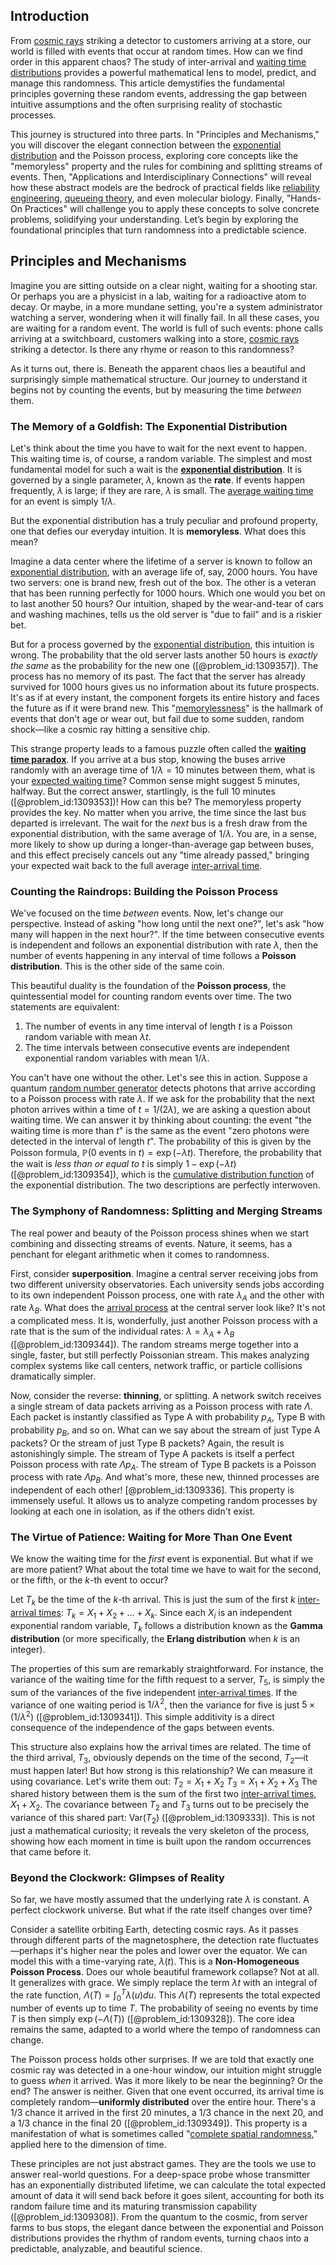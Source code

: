 ## Introduction
From [cosmic rays](@article_id:158047) striking a detector to customers arriving at a store, our world is filled with events that occur at random times. How can we find order in this apparent chaos? The study of inter-arrival and [waiting time distributions](@article_id:262292) provides a powerful mathematical lens to model, predict, and manage this randomness. This article demystifies the fundamental principles governing these random events, addressing the gap between intuitive assumptions and the often surprising reality of stochastic processes.

This journey is structured into three parts. In "Principles and Mechanisms," you will discover the elegant connection between the [exponential distribution](@article_id:273400) and the Poisson process, exploring core concepts like the "memoryless" property and the rules for combining and splitting streams of events. Then, "Applications and Interdisciplinary Connections" will reveal how these abstract models are the bedrock of practical fields like [reliability engineering](@article_id:270817), [queueing theory](@article_id:273287), and even molecular biology. Finally, "Hands-On Practices" will challenge you to apply these concepts to solve concrete problems, solidifying your understanding. Let’s begin by exploring the foundational principles that turn randomness into a predictable science.

## Principles and Mechanisms

Imagine you are sitting outside on a clear night, waiting for a shooting star. Or perhaps you are a physicist in a lab, waiting for a radioactive atom to decay. Or maybe, in a more mundane setting, you're a system administrator watching a server, wondering when it will finally fail. In all these cases, you are waiting for a random event. The world is full of such events: phone calls arriving at a switchboard, customers walking into a store, [cosmic rays](@article_id:158047) striking a detector. Is there any rhyme or reason to this randomness?

As it turns out, there is. Beneath the apparent chaos lies a beautiful and surprisingly simple mathematical structure. Our journey to understand it begins not by counting the events, but by measuring the time *between* them.

### The Memory of a Goldfish: The Exponential Distribution

Let's think about the time you have to wait for the next event to happen. This waiting time is, of course, a random variable. The simplest and most fundamental model for such a wait is the **[exponential distribution](@article_id:273400)**. It is governed by a single parameter, $\lambda$, known as the **rate**. If events happen frequently, $\lambda$ is large; if they are rare, $\lambda$ is small. The [average waiting time](@article_id:274933) for an event is simply $1/\lambda$.

But the exponential distribution has a truly peculiar and profound property, one that defies our everyday intuition. It is **memoryless**. What does this mean?

Imagine a data center where the lifetime of a server is known to follow an [exponential distribution](@article_id:273400), with an average life of, say, 2000 hours. You have two servers: one is brand new, fresh out of the box. The other is a veteran that has been running perfectly for 1000 hours. Which one would you bet on to last another 50 hours? Our intuition, shaped by the wear-and-tear of cars and washing machines, tells us the old server is "due to fail" and is a riskier bet.

But for a process governed by the [exponential distribution](@article_id:273400), this intuition is wrong. The probability that the old server lasts another 50 hours is *exactly the same* as the probability for the new one ([@problem_id:1309357]). The process has no memory of its past. The fact that the server has already survived for 1000 hours gives us no information about its future prospects. It's as if at every instant, the component forgets its entire history and faces the future as if it were brand new. This "[memorylessness](@article_id:268056)" is the hallmark of events that don't age or wear out, but fail due to some sudden, random shock—like a cosmic ray hitting a sensitive chip.

This strange property leads to a famous puzzle often called the **[waiting time paradox](@article_id:263952)**. If you arrive at a bus stop, knowing the buses arrive randomly with an average time of $1/\lambda = 10$ minutes between them, what is your [expected waiting time](@article_id:273755)? Common sense might suggest 5 minutes, halfway. But the correct answer, startlingly, is the full 10 minutes ([@problem_id:1309353])! How can this be? The memoryless property provides the key. No matter when you arrive, the time since the last bus departed is irrelevant. The wait for the *next* bus is a fresh draw from the exponential distribution, with the same average of $1/\lambda$. You are, in a sense, more likely to show up during a longer-than-average gap between buses, and this effect precisely cancels out any "time already passed," bringing your expected wait back to the full average [inter-arrival time](@article_id:271390).

### Counting the Raindrops: Building the Poisson Process

We've focused on the time *between* events. Now, let's change our perspective. Instead of asking "how long until the next one?", let's ask "how many will happen in the next hour?". If the time between consecutive events is independent and follows an exponential distribution with rate $\lambda$, then the number of events happening in any interval of time follows a **Poisson distribution**. This is the other side of the same coin.

This beautiful duality is the foundation of the **Poisson process**, the quintessential model for counting random events over time. The two statements are equivalent:
1.  The number of events in any time interval of length $t$ is a Poisson random variable with mean $\lambda t$.
2.  The time intervals between consecutive events are independent exponential random variables with mean $1/\lambda$.

You can't have one without the other. Let's see this in action. Suppose a quantum [random number generator](@article_id:635900) detects photons that arrive according to a Poisson process with rate $\lambda$. If we ask for the probability that the next photon arrives within a time of $t = 1/(2\lambda)$, we are asking a question about waiting time. We can answer it by thinking about counting: the event "the waiting time is more than $t$" is the same as the event "zero photons were detected in the interval of length $t$". The probability of this is given by the Poisson formula, $\mathbb{P}(\text{0 events in } t) = \exp(-\lambda t)$. Therefore, the probability that the wait is *less than or equal to* $t$ is simply $1 - \exp(-\lambda t)$ ([@problem_id:1309354]), which is the [cumulative distribution function](@article_id:142641) of the exponential distribution. The two descriptions are perfectly interwoven.

### The Symphony of Randomness: Splitting and Merging Streams

The real power and beauty of the Poisson process shines when we start combining and dissecting streams of events. Nature, it seems, has a penchant for elegant arithmetic when it comes to randomness.

First, consider **superposition**. Imagine a central server receiving jobs from two different university observatories. Each university sends jobs according to its own independent Poisson process, one with rate $\lambda_A$ and the other with rate $\lambda_B$. What does the [arrival process](@article_id:262940) at the central server look like? It's not a complicated mess. It is, wonderfully, just another Poisson process with a rate that is the sum of the individual rates: $\lambda = \lambda_A + \lambda_B$ ([@problem_id:1309344]). The random streams merge together into a single, faster, but still perfectly Poissonian stream. This makes analyzing complex systems like call centers, network traffic, or particle collisions dramatically simpler.

Now, consider the reverse: **thinning**, or splitting. A network switch receives a single stream of data packets arriving as a Poisson process with rate $\Lambda$. Each packet is instantly classified as Type A with probability $p_A$, Type B with probability $p_B$, and so on. What can we say about the stream of just Type A packets? Or the stream of just Type B packets? Again, the result is astonishingly simple. The stream of Type A packets is itself a perfect Poisson process with rate $\Lambda p_A$. The stream of Type B packets is a Poisson process with rate $\Lambda p_B$. And what's more, these new, thinned processes are independent of each other! [@problem_id:1309336]. This property is immensely useful. It allows us to analyze competing random processes by looking at each one in isolation, as if the others didn't exist.

### The Virtue of Patience: Waiting for More Than One Event

We know the waiting time for the *first* event is exponential. But what if we are more patient? What about the total time we have to wait for the second, or the fifth, or the $k$-th event to occur?

Let $T_k$ be the time of the $k$-th arrival. This is just the sum of the first $k$ [inter-arrival times](@article_id:198603): $T_k = X_1 + X_2 + \dots + X_k$. Since each $X_i$ is an independent exponential random variable, $T_k$ follows a distribution known as the **Gamma distribution** (or more specifically, the **Erlang distribution** when $k$ is an integer).

The properties of this sum are remarkably straightforward. For instance, the variance of the waiting time for the fifth request to a server, $T_5$, is simply the sum of the variances of the five independent [inter-arrival times](@article_id:198603). If the variance of one waiting period is $1/\lambda^2$, then the variance for five is just $5 \times (1/\lambda^2)$ ([@problem_id:1309341]). This simple additivity is a direct consequence of the independence of the gaps between events.

This structure also explains how the arrival times are related. The time of the third arrival, $T_3$, obviously depends on the time of the second, $T_2$—it must happen later! But how strong is this relationship? We can measure it using covariance. Let's write them out:
$T_2 = X_1 + X_2$
$T_3 = X_1 + X_2 + X_3$
The shared history between them is the sum of the first two [inter-arrival times](@article_id:198603), $X_1 + X_2$. The covariance between $T_2$ and $T_3$ turns out to be precisely the variance of this shared part: $\text{Var}(T_2)$ ([@problem_id:1309333]). This is not just a mathematical curiosity; it reveals the very skeleton of the process, showing how each moment in time is built upon the random occurrences that came before it.

### Beyond the Clockwork: Glimpses of Reality

So far, we have mostly assumed that the underlying rate $\lambda$ is constant. A perfect clockwork universe. But what if the rate itself changes over time?

Consider a satellite orbiting Earth, detecting cosmic rays. As it passes through different parts of the magnetosphere, the detection rate fluctuates—perhaps it's higher near the poles and lower over the equator. We can model this with a time-varying rate, $\lambda(t)$. This is a **Non-Homogeneous Poisson Process**. Does our whole beautiful framework collapse? Not at all. It generalizes with grace. We simply replace the term $\lambda t$ with an integral of the rate function, $\Lambda(T) = \int_0^T \lambda(u) du$. This $\Lambda(T)$ represents the total expected number of events up to time $T$. The probability of seeing no events by time $T$ is then simply $\exp(-\Lambda(T))$ ([@problem_id:1309328]). The core idea remains the same, adapted to a world where the tempo of randomness can change.

The Poisson process holds other surprises. If we are told that exactly one cosmic ray was detected in a one-hour window, our intuition might struggle to guess *when* it arrived. Was it more likely to be near the beginning? Or the end? The answer is neither. Given that one event occurred, its arrival time is completely random—**uniformly distributed** over the entire hour. There's a 1/3 chance it arrived in the first 20 minutes, a 1/3 chance in the next 20, and a 1/3 chance in the final 20 ([@problem_id:1309349]). This property is a manifestation of what is sometimes called "[complete spatial randomness](@article_id:271701)," applied here to the dimension of time.

These principles are not just abstract games. They are the tools we use to answer real-world questions. For a deep-space probe whose transmitter has an exponentially distributed lifetime, we can calculate the total expected amount of data it will send back before it goes silent, accounting for both its random failure time and its maturing transmission capability ([@problem_id:1309308]). From the quantum to the cosmic, from server farms to bus stops, the elegant dance between the exponential and Poisson distributions provides the rhythm of random events, turning chaos into a predictable, analyzable, and beautiful science.